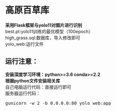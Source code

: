 # 高原百草库
**采用Flask框架与yolo11对图片进行识别<br>**
best.pt:yolo11训练的最优模型（100epoch）<br>
high_grass.sql:数据库，导入修改即可<br>
yolo_web:运行文件<br>

## 运行注意：
**安装深度学习环境：python>=3.6 conda>=2.2**<br>
**根据python文件安装相关库**<br>
自己电脑运行代码：直接运行即可<br>
服务器运行代码：<br>
<pre>
gunicorn -w 2 -b 0.0.0.0:80 yolo_web:app
</pre>


